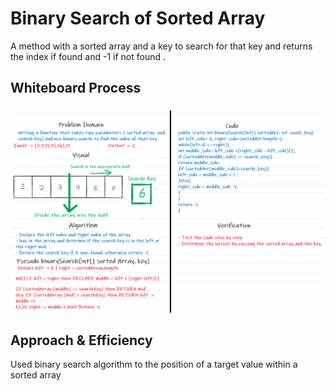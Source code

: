 # Binary Search of Sorted Array
A method with a sorted array and a key to search for that key and returns the index if found and
-1 if not found .


## Whiteboard Process
![solution](../binarySearch/challenge03_crop.png)

## Approach & Efficiency
Used binary search algorithm to the position of a target value within a sorted array
